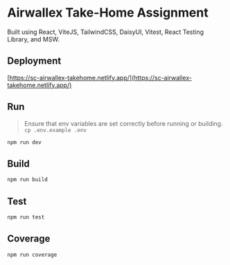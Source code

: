 # Airwallex Take-Home Assignment

Built using React, ViteJS, TailwindCSS, DaisyUI, Vitest, React Testing Library, and MSW.

## Deployment

[https://sc-airwallex-takehome.netlify.app/](https://sc-airwallex-takehome.netlify.app/)


## Run
> Ensure that env variables are set correctly before running or building. `cp .env.example .env`

```sh
npm run dev
```

## Build

```sh
npm run build
```

## Test

```sh
npm run test
```

## Coverage

```sh
npm run coverage
```
